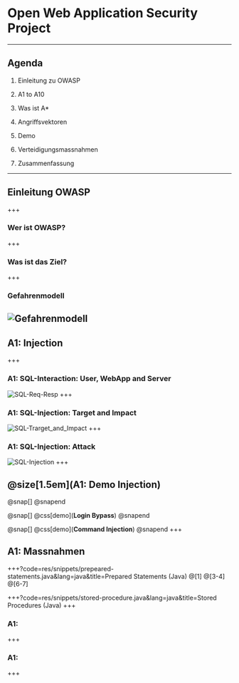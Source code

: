 # Open Web Application Security Project
---
## Agenda
1. Einleitung zu OWASP

2. A1 to A10
  1. Was ist A*
  2. Angriffsvektoren
  3. Demo
  4. Verteidigungsmassnahmen

3. Zusammenfassung
---



## Einleitung OWASP
+++

### Wer ist OWASP?
+++

### Was ist das Ziel?
+++

### Gefahrenmodell
![Gefahrenmodell](/res/PNGs/OWASP_Gefahrenmodell.png)
---



## A1: Injection
+++

### A1: SQL-Interaction: User, WebApp and Server
![SQL-Req-Resp](/res/PNGs/SQL_Req-Resp.png)
+++

### A1: SQL-Injection: Target and Impact
![SQL-Trarget_and_Impact](/res/PNGs/SQL_targets_and_impact_low.png)
+++

### A1: SQL-Injection: Attack
![SQL-Injection](/res/PNGs/SQL_Injection.png)
+++

## @size[1.5em](A1: Demo Injection)
@snap[]
@snapend

@snap[]
@css[demo](**Login Bypass**)
@snapend

@snap[]
@css[demo](**Command Injection**)
@snapend
+++

## A1: Massnahmen

+++?code=res/snippets/prepeared-statements.java&lang=java&title=Prepared Statements (Java)
@[1]
@[3-4]
@[6-7]

+++?code=res/snippets/stored-procedure.java&lang=java&title=Stored Procedures (Java)
+++

### A1: 
+++

### A1: 
+++